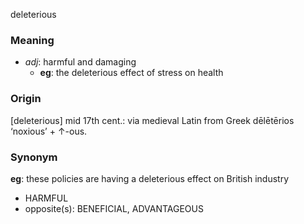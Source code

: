 deleterious
### Meaning
+ _adj_: harmful and damaging
	+ __eg__: the deleterious effect of stress on health

### Origin


[deleterious] mid 17th cent.: via medieval Latin from Greek dēlētērios ‘noxious’ + ↑-ous.

### Synonym

__eg__: these policies are having a deleterious effect on British industry

+ HARMFUL
+ opposite(s): BENEFICIAL, ADVANTAGEOUS


